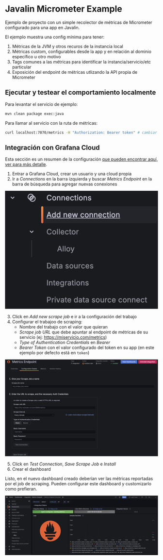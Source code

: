 # Javalin Micrometer Example

Ejemplo de proyecto con un simple recolector de métricas de Micrometer configurado para una app en Javalin.

El ejemplo muestra una config mínima para tener:
1) Métricas de la JVM y otros recuros de la instancia local
2) Métricas custom, configurables desde la app y en relación al dominio específico u otro motivo
3) Tags comunes a las métricas para identificar la instancia/servicio/etc particular
4) Exposición del endpoint de métricas utlizando la API propia de Micrometer

## Ejecutar y testear el comportamiento localmente

Para levantar el servicio de ejemplo:

```bash
mvn clean package exec:java
```

Para llamar al servicio con la ruta de métricas:

```bash
curl localhost:7070/metrics -H "Authorization: Bearer token" # cambiar el token por el valor configurado
```

## Integración con Grafana Cloud

Esta sección es un resumen de la configuración [que pueden encontrar aquí, ver para más detalle](https://grafana.com/docs/grafana-cloud/monitor-infrastructure/integrations/integration-reference/integration-metrics-endpoint/).

1) Entrar a Grafana Cloud, crear un usuario y una cloud propia
2) Ir a _Connections_ en la barra izquierda y buscar _Metrics Endpoint_ en la barra de búsqueda para agregar nuevas conexiones

![Crear nuevo scrape job](docs/1.png)

3) Click en _Add new scrape job_ e ir a la configuración del trabajo
4) Configurar el trabajoo de scraping:
    - Nombre del trabajo con el valor que quieran
    - _Scrape job URL_ que debe apuntar al endpoint de métricas de su servicio (ej: https://miservicio.com/metrics)
    - _Type of Authentication Credentials_ en _Bearer_
    - _Bearer Token_ con el valor configurado del token en su app (en este ejemplo por defecto está en `token`)

![Configuración del scraping job](docs/2.png)

5) Click en _Test Connection_, _Save Scrape Job_ e _Install_
6) Crear el dashboard

Listo, en el nuevo dashboard creado deberían ver las métricas reportadas por el job de scraping. Pueden configurar este dashboard y customizarlo como prefieran.

![Dashboard con métricas](docs/3.png)

